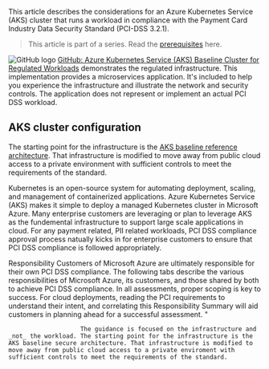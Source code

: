 This article describes the considerations for an Azure Kubernetes Service (AKS) cluster that runs a workload in compliance with the Payment Card Industry Data Security Standard (PCI-DSS 3.2.1). 

> This article is part of a series. Read the [prerequisites](aks-pci-prerequisites.yml) here.

![GitHub logo](../../../_images/github.png) [GitHub: Azure Kubernetes Service (AKS) Baseline Cluster for Regulated Workloads](https://github.com/mspnp/aks-baseline-regulated) demonstrates the regulated infrastructure. This implementation provides a microservices application. It's included to help you experience the infrastructure and illustrate the network and security controls. The application does not represent or implement an actual PCI DSS workload.

## AKS cluster configuration

The starting point for the infrastructure is the [AKS baseline reference architecture](/azure/architecture/reference-architectures/containers/aks/secure-baseline-aks). That infrastructure is modified 
to move away from public cloud access to a private environment with sufficient controls to meet the requirements of the standard. 


Kubernetes is an open-source system for automating deployment, scaling, and management of containerized applications. Azure Kubernetes Service (AKS) makes it simple to deploy a managed Kubernetes cluster in Microsoft Azure. Many enterprise customers are leveraging or plan to leverage AKS as the fundemental infrastructure to support large scale applications in cloud. For any payment related, PII related workloads, PCI DSS compliance approval process natually kicks in for enterprise customers to ensure that PCI DSS compliance is followed appropriately.

Responsibility
Customers of Microsoft Azure are ultimately responsible for their own PCI DSS compliance. The following tabs describe the various responsibilities of Microsoft Azure, its customers, and those shared by both to achieve PCI DSS compliance. In all assessments, proper scoping is key to success. For cloud deployments, reading the PCI requirements to understand their intent, and correlating this Responsibility Summary will aid customers in planning ahead for a successful assessment.
"																
																
						The guidance is focused on the infrastructure and _not_ the workload. The starting point for the infrastructure is the AKS baseline secure architecture. That infrastructure is modified to move away from public cloud access to a private enviroment with sufficient controls to meet the requirements of the standard. 										
																
																
																
																
																
																
																
																
																
																
																
																
																
																
																
																
																
																
																
																
																							
